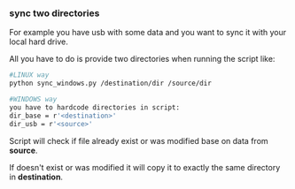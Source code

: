### sync two directories

For example you have usb with some data and you want to sync it with your local hard drive.

All you have to do is provide two directories when running the script like:

```sh
#LINUX way
python sync_windows.py /destination/dir /source/dir

#WINDOWS way
you have to hardcode directories in script:
dir_base = r'<destination>'
dir_usb = r'<source>'
```

Script will check if file already exist or was modified base on data from **source**.

If doesn't exist or was modified it will copy it to exactly the same directory in **destination**.

